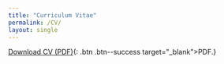 ```yaml
---
title: "Curriculum Vitae"
permalink: /CV/
layout: single
---
```

[Download CV (PDF)](https://WojtekM113.github.com/MM-/assets/CV-Wojciech-Mendlikowski.pdf){: .btn .btn--success target="_blank">PDF.</a>}
